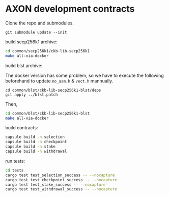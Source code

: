 # AXON development contracts

Clone the repo and submodules.
```
git submodule update --init
```

build secp256k1 archive:

``` sh
cd common/secp256k1/ckb-lib-secp256k1
make all-via-docker
```

build blst archive:   

The docker version has some problem, so we have to execute the following beforehand to update `no_asm.h` & `vect.h` mannually.
```
cd common/blst/ckb-lib-secp256k1-blst/deps
git apply ../blst.patch
```

Then, 
``` sh
cd common/blst/ckb-lib-secp256k1-blst
make all-via-docker
```

build contracts:

``` sh
capsule build -n selection
capsule build -n checkpoint
capsule build -n stake
capsule build -n withdrawal
```

run tests:

``` sh
cd tests
cargo test test_selection_success -- --nocapture
cargo test test_checkpoint_success -- --nocapture
cargo test test_stake_success -- --nocapture
cargo test test_withdrawal_success -- --nocapture
```
